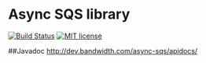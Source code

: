 Async SQS library
====
[![Build Status](https://travis-ci.org/fuchsnj/rust_pubsub.svg?branch=master)](https://travis-ci.org/fuchsnj/rust_pubsub)
[![MIT license](https://img.shields.io/crates/l/pubsub.svg)](./LICENSE)

##Javadoc
http://dev.bandwidth.com/async-sqs/apidocs/